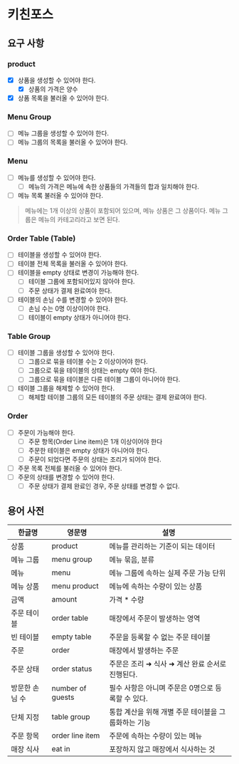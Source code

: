 # 키친포스

## 요구 사항
### product
 - [x] 상품을 생성할 수 있어야 한다.
    - [x] 상품의 가격은 양수
 - [x] 상품 목록을 불러올 수 있어야 한다.
 
### Menu Group
 - [ ] 메뉴 그룹을 생성할 수 있어야 한다.
 - [ ] 메뉴 그룹의 목록을 불러올 수 있어야 한다.
 
### Menu
 - [ ] 메뉴를 생성할 수 있어야 한다.
    - [ ] 메뉴의 가격은 메뉴에 속한 상품들의 가격들의 합과 일치해야 한다.
 - [ ] 메뉴 목록 불러올 수 있어야 한다.

 > 메뉴에는 1개 이상의 상품이 포함되어 있으며, 메뉴 상품은 그 상품이다. 메뉴 그룹은 메뉴의 카테고리라고 보면 된다.

### Order Table (Table)
 - [ ] 테이블을 생성할 수 있어야 한다.
 - [ ] 테이블 전체 목록을 불러올 수 있어야 한다.
 - [ ] 테이블을 empty 상태로 변경이 가능해야 한다.
    - [ ] 테이블 그룹에 포함되어있지 않아야 한다.
    - [ ] 주문 상태가 결제 완료여야 한다.
 - [ ] 테이블의 손님 수를 변경할 수 있어야 한다.
    - [ ] 손님 수는 0명 이상이어야 한다.
    - [ ] 테이블이 empty 상태가 아니어야 한다.

### Table Group
 - [ ] 테이블 그룹을 생성할 수 있어야 한다.
    - [ ] 그룹으로 묶을 테이블 수는 2 이상이어야 한다.
    - [ ] 그룹으로 묶을 테이블의 상태는 empty 여야 한다.
    - [ ] 그룹으로 묶을 테이블은 다른 테이블 그룹이 아니어야 한다.
 - [ ] 테이블 그룹을 해제할 수 있어야 한다.
    - [ ] 해체할 테이블 그룹의 모든 테이블의 주문 상태는 결제 완료여야 한다.

### Order
 - [ ] 주문이 가능해야 한다.
    - [ ] 주문 항목(Order Line item)은 1개 이상이어야 한다
    - [ ] 주문한 테이블은 empty 상태가 아니어야 한다.
    - [ ] 주문이 되었다면 주문의 상태는 조리가 되어야 한다.
 - [ ] 주문 목록 전체를 불러올 수 있어야 한다.
 - [ ] 주문의 상태를 변경할 수 있어야 한다.
     - [ ] 주문 상태가 결제 완료인 경우, 주문 상태를 변경할 수 없다.

## 용어 사전

| 한글명 | 영문명 | 설명 |
| --- | --- | --- |
| 상품 | product | 메뉴를 관리하는 기준이 되는 데이터 |
| 메뉴 그룹 | menu group | 메뉴 묶음, 분류 |
| 메뉴 | menu | 메뉴 그룹에 속하는 실제 주문 가능 단위 |
| 메뉴 상품 | menu product | 메뉴에 속하는 수량이 있는 상품 |
| 금액 | amount | 가격 * 수량 |
| 주문 테이블 | order table | 매장에서 주문이 발생하는 영역 |
| 빈 테이블 | empty table | 주문을 등록할 수 없는 주문 테이블 |
| 주문 | order | 매장에서 발생하는 주문 |
| 주문 상태 | order status | 주문은 조리 ➜ 식사 ➜ 계산 완료 순서로 진행된다. |
| 방문한 손님 수 | number of guests | 필수 사항은 아니며 주문은 0명으로 등록할 수 있다. |
| 단체 지정 | table group | 통합 계산을 위해 개별 주문 테이블을 그룹화하는 기능 |
| 주문 항목 | order line item | 주문에 속하는 수량이 있는 메뉴 |
| 매장 식사 | eat in | 포장하지 않고 매장에서 식사하는 것 |
